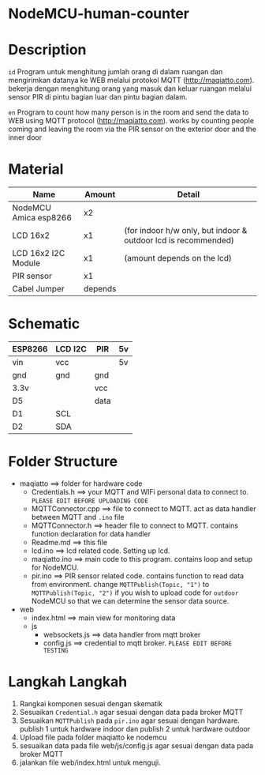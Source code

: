 # NodeMCU-human-counter

# Description

`id`
Program untuk menghitung jumlah orang di dalam ruangan dan
mengirimkan datanya ke WEB melalui protokol MQTT 
(http://maqiatto.com). bekerja dengan menghitung orang yang masuk
dan keluar ruangan melalui sensor PIR di pintu bagian luar
dan pintu bagian dalam.

`en`
Program to count how many person is in the room and send
the data to WEB using MQTT protocol (http://maqiatto.com).
works by counting people coming and leaving the room 
via the PIR sensor on the exterior door and the inner door

# Material

Name				 				  | Amount  | Detail
---------------------------- | ------- | ------
NodeMCU Amica esp8266        | x2		|
LCD 16x2                     | x1      |(for indoor h/w only, but indoor & outdoor lcd is recommended)
LCD 16x2 I2C Module          | x1      |(amount depends on the lcd)
PIR sensor                   | x1		|
Cabel Jumper                 | depends |

# Schematic

ESP8266 | LCD I2C | PIR  | 5v
------- | ------- | ---- | ---
vin     | vcc     |      | 5v
gnd     | gnd     | gnd  |
3.3v    |         | vcc  |
D5      |         | data |
D1      | SCL     |      |
D2      | SDA     |      |

# Folder Structure
- maqiatto ==> folder for hardware code
    *	Credentials.h ==> your MQTT and WIFi personal data to connect to. `PLEASE EDIT BEFORE UPLOADING CODE`
    * MQTTConnector.cpp ==> file to connect to MQTT. act as data handler between MQTT and `.ino` file
    * MQTTConnector.h ==> header file to connect to MQTT. contains function declaration for data handler
    * Readme.md ==> this file
    * lcd.ino ==> lcd related code. Setting up lcd.
    * maqiatto.ino ==> main code to this program. contains loop and setup for NodeMCU.
    * pir.ino ==> PIR sensor related code. contains function to read data from environment. change `MQTTPublish(Topic, "1")` to `MQTTPublish(Topic, "2")` if you wish to upload code for `outdoor` NodeMCU so that we can determine the sensor data source.
- web
   * index.html ==> main view for monitoring data
   - js
     * websockets.js ==> data handler from mqtt broker
     * config.js ==> credential to mqtt broker. `PLEASE EDIT BEFORE TESTING`

# Langkah Langkah
1.  Rangkai komponen sesuai dengan skematik
2.  Sesuaikan `Credential.h` agar sesuai dengan data pada broker MQTT
3.  Sesuaikan `MQTTPublish` pada `pir.ino` agar sesuai dengan hardware. publish 1 untuk hardware indoor dan publish 2 untuk hardware outdoor
4.  Upload file pada folder maqiatto ke nodemcu
5.  sesuaikan data pada file web/js/config.js agar sesuai dengan data pada broker MQTT
6.  jalankan file web/index.html untuk menguji.
 
